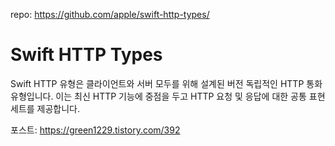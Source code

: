 repo: https://github.com/apple/swift-http-types/
# Swift HTTP Types

Swift HTTP 유형은 클라이언트와 서버 모두를 위해 설계된 버전 독립적인 HTTP 통화 유형입니다. 이는 최신 HTTP 기능에 중점을 두고 HTTP 요청 및 응답에 대한 공통 표현 세트를 제공합니다.

포스트: https://green1229.tistory.com/392

